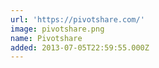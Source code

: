 ```yaml
---
url: 'https://pivotshare.com/'
image: pivotshare.png
name: Pivotshare
added: 2013-07-05T22:59:55.000Z
---
```

